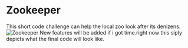 # Zookeeper
 This short code challenge can help the local zoo look after its denizens.
![Zookeeper](https://imgur.com/k4ZVUMO)
New features will be added if i got time.right now this siply depicts what the final code will look like.
